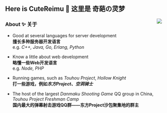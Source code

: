 ## Here is CuteReimu 👋 这里是 奇葩の灵梦

<img align="right" src="https://github-readme-stats.vercel.app/api?username=CuteReimu&show_icons=true&theme=dracula&custom_title=CuteReimu&count_private=true">

### About ✨ 关于

- Good at several languages for server development <br/>**擅长多种服务器开发语言**<br/>e.g. *C++, Java, Go, Erlang, Python*

- Know a little about web development<br/>**略懂一些Web开发语言**<br/>e.g. *Node, PHP*

- Running games, such as *Touhou Project*, *Hollow Knight*<br/>**打一些游戏，例如*东方Project*、*空洞骑士***

- The host of the largest *Danmaku Shooting Game* QQ group in China, *Touhou Project Freshman Camp*<br/>**国内最大的弹幕射击游戏QQ群——东方Project沙包聚集地的群主**

<!--
**CuteReimu/CuteReimu** is a ✨ _special_ ✨ repository because its `README.md` (this file) appears on your GitHub profile.

Here are some ideas to get you started:

- 🔭 I’m currently working on ...
- 🌱 I’m currently learning ...
- 👯 I’m looking to collaborate on ...
- 🤔 I’m looking for help with ...
- 💬 Ask me about ...
- 📫 How to reach me: ...
- 😄 Pronouns: ...
- ⚡ Fun fact: ...
-->
